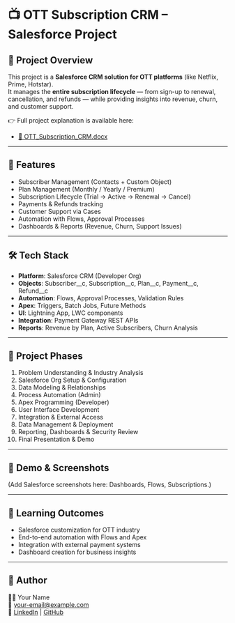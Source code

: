 # 📺 OTT Subscription CRM – Salesforce Project

## 🚀 Project Overview
This project is a **Salesforce CRM solution for OTT platforms** (like Netflix, Prime, Hotstar).  
It manages the **entire subscription lifecycle** — from sign-up to renewal, cancellation, and refunds — while providing insights into revenue, churn, and customer support.  

👉 Full project explanation is available here:  
- [📄 OTT_Subscription_CRM.docx](OTT_Subscription_CRM.docx)  

---

## 🔑 Features
- Subscriber Management (Contacts + Custom Object)
- Plan Management (Monthly / Yearly / Premium)
- Subscription Lifecycle (Trial → Active → Renewal → Cancel)
- Payments & Refunds tracking
- Customer Support via Cases
- Automation with Flows, Approval Processes
- Dashboards & Reports (Revenue, Churn, Support Issues)

---

## 🛠️ Tech Stack
- **Platform**: Salesforce CRM (Developer Org)  
- **Objects**: Subscriber__c, Subscription__c, Plan__c, Payment__c, Refund__c  
- **Automation**: Flows, Approval Processes, Validation Rules  
- **Apex**: Triggers, Batch Jobs, Future Methods  
- **UI**: Lightning App, LWC components  
- **Integration**: Payment Gateway REST APIs  
- **Reports**: Revenue by Plan, Active Subscribers, Churn Analysis  

---

## 📂 Project Phases
1. Problem Understanding & Industry Analysis  
2. Salesforce Org Setup & Configuration  
3. Data Modeling & Relationships  
4. Process Automation (Admin)  
5. Apex Programming (Developer)  
6. User Interface Development  
7. Integration & External Access  
8. Data Management & Deployment  
9. Reporting, Dashboards & Security Review  
10. Final Presentation & Demo  

---

## 📸 Demo & Screenshots
(Add Salesforce screenshots here: Dashboards, Flows, Subscriptions.)  

---

## 🎯 Learning Outcomes
- Salesforce customization for OTT industry  
- End-to-end automation with Flows and Apex  
- Integration with external payment systems  
- Dashboard creation for business insights  

---

## 📌 Author
👩‍💻 Your Name  
📧 your-email@example.com  
🔗 [LinkedIn](#) | [GitHub](#)
